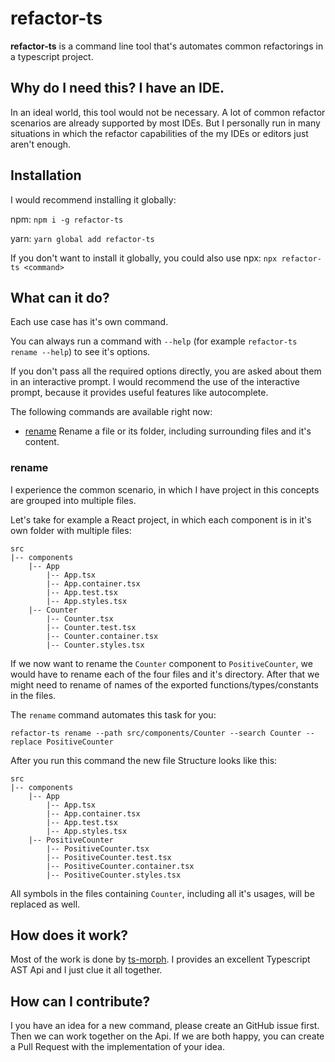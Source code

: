 # refactor-ts

**refactor-ts** is a command line tool that's automates common refactorings in a 
typescript project. 

## Why do I need this? I have an IDE.

In an ideal world, this tool would not be necessary. A lot of common refactor scenarios 
are already supported by most IDEs. But I personally run in many situations in which the
refactor capabilities of the my IDEs or editors just aren't enough.

## Installation
I would recommend installing it globally:

npm: `npm i -g refactor-ts`

yarn: `yarn global add refactor-ts`

If you don't want to install it globally, you could also use npx: 
`npx refactor-ts <command>`


## What can it do?
Each use case has it's own command.

You can always run a command with `--help` (for example `refactor-ts rename --help`) to see it's options. 

If you don't pass all the required options directly, you are asked about them in an interactive prompt. 
I would recommend the use of the interactive prompt, because it provides useful features like autocomplete. 

The following commands are available right now:

- [rename](#rename) Rename a file or its folder, including surrounding files and it's content.


### rename
I experience the common scenario, in which I have project in this concepts are grouped into multiple files.

Let's take for example a React project, in which each component is in it's own folder with multiple files:

```
src
|-- components
    |-- App
        |-- App.tsx
        |-- App.container.tsx
        |-- App.test.tsx
        |-- App.styles.tsx
    |-- Counter
        |-- Counter.tsx
        |-- Counter.test.tsx
        |-- Counter.container.tsx
        |-- Counter.styles.tsx
```

If we now want to rename the `Counter` component to `PositiveCounter`, we would have to rename each of the four files
and it's directory. After that we might need to rename of names of the exported functions/types/constants in the 
files.

The `rename` command automates this task for you:

```
refactor-ts rename --path src/components/Counter --search Counter --replace PositiveCounter
```

After you run this command the new file Structure looks like this: 

```
src
|-- components
    |-- App
        |-- App.tsx
        |-- App.container.tsx
        |-- App.test.tsx
        |-- App.styles.tsx
    |-- PositiveCounter
        |-- PositiveCounter.tsx
        |-- PositiveCounter.test.tsx
        |-- PositiveCounter.container.tsx
        |-- PositiveCounter.styles.tsx
```

All symbols in the files containing `Counter`, including all it's usages, will be replaced as well.

## How does it work?
Most of the work is done by [ts-morph](https://github.com/dsherret/ts-morph). I provides an excellent Typescript AST
Api and I just clue it all together.

## How can I contribute?
I you have an idea for a new command, please create an GitHub issue first. Then we can work together
on the Api. If we are both happy, you can create a Pull Request with the implementation of your idea.

